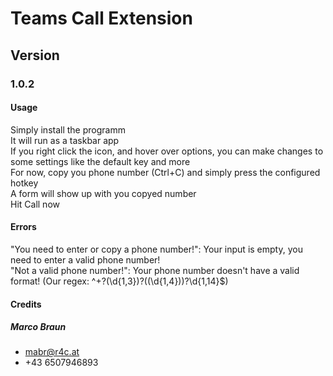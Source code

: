 # Teams Call Extension

## Version
### 1.0.2

#### Usage
Simply install the programm <br>
It will run as a taskbar app <br>
If you right click the icon, and hover over options, you can make changes to some settings like the default key and more<br>
For now, copy you phone number (Ctrl+C) and simply press the configured hotkey <br>
A form will show up with you copyed number <br>
Hit Call now

#### Errors
"You need to enter or copy a phone number!": Your input is empty, you need to enter a valid phone number! <br>
"Not a valid phone number!": Your phone number doesn't have a valid format! (Our regex: ^\+?(\d{1,3})?(\(\d{1,4}\))?\d{1,14}$) <br>



#### Credits

##### Marco Braun 
- mabr@r4c.at
- +43 6507946893
